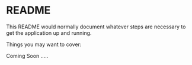 # README

This README would normally document whatever steps are necessary to get the
application up and running.

Things you may want to cover:

Coming Soon .....
